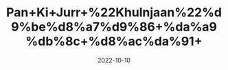 ---
title: 'Pan+Ki+Jurr+%22Khulnjaan%22%d9%be%d8%a7%d9%86+%da%a9%db%8c+%d8%ac%da%91+'
date: '2022-10-10' 
metatag: '' 
inventory: '0' 
draft: false 
# meta description 
shortDescripton: 'It+is+very+effective+for+winter+season+related+problems+%e2%80%93+cough%2c+asthma%2c+bronchitis.+It+reduces+joint+pain+%26+inflammation.'
description: 'Herb'
longdescription: ''
featured: True
# product Price
price: '100.0'
# Product Short Description
shortDescription: 'It+is+very+effective+for+winter+season+related+problems+%e2%80%93+cough%2c+asthma%2c+bronchitis.+It+reduces+joint+pain+%26+inflammation.'
productID: '147A816E-9B2A-ED11-9968-005056B3A416'
type: 'products'
category: 'Herb' 
thumnailproduct: 'https://eraconnect.blob.core.windows.net/product-images/aminsaddiquidawakhana/147A816E-9B2A-ED11-9968-005056B3A416.webp' 
images:
  - image: 'https://eraconnect.blob.core.windows.net/product-images/aminsaddiquidawakhana/147A816E-9B2A-ED11-9968-005056B3A416.webp'  
Variants:
---